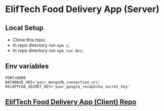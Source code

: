 # ElifTech Food Delivery App (Server)

## Local Setup

- Clone this repo;
- In repo directory run `npm i`;
- In repo directory run `npm run dev`;

## Env variables

```
PORT=8000
DATABASE_URI='your_mongodb_connection_uri'
RECAPTCHA_SECRET_KEY='your_google_recaptcha_secret_key'
```

## [ElifTech Food Delivery App (Client) Repo](https://github.com/necelentano/eliftech-delivery-client)
